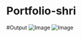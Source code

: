 # Portfolio-shri

#Output
![Image](https://github.com/user-attachments/assets/d70818da-ba91-4907-a162-eef822a82f83)
![Image](https://github.com/user-attachments/assets/837c154d-53f9-47ac-9c36-3c1de8e870ce)
